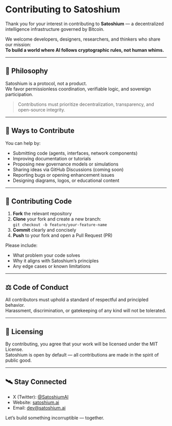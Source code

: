 # Contributing to Satoshium

Thank you for your interest in contributing to **Satoshium** — a decentralized intelligence infrastructure governed by Bitcoin.

We welcome developers, designers, researchers, and thinkers who share our mission:  
**To build a world where AI follows cryptographic rules, not human whims.**

---

## 🧠 Philosophy

Satoshium is a protocol, not a product.  
We favor permissionless coordination, verifiable logic, and sovereign participation.

> Contributions must prioritize decentralization, transparency, and open-source integrity.

---

## 🔧 Ways to Contribute

You can help by:

- Submitting code (agents, interfaces, network components)
- Improving documentation or tutorials
- Proposing new governance models or simulations
- Sharing ideas via GitHub Discussions (coming soon)
- Reporting bugs or opening enhancement issues
- Designing diagrams, logos, or educational content

---

## 📐 Contributing Code

1. **Fork** the relevant repository
2. **Clone** your fork and create a new branch:  
   `git checkout -b feature/your-feature-name`
3. **Commit** clearly and concisely  
4. **Push** to your fork and open a Pull Request (PR)

Please include:
- What problem your code solves
- Why it aligns with Satoshium’s principles
- Any edge cases or known limitations

---

## ⚖️ Code of Conduct

All contributors must uphold a standard of respectful and principled behavior.  
Harassment, discrimination, or gatekeeping of any kind will not be tolerated.

---

## 📝 Licensing

By contributing, you agree that your work will be licensed under the MIT License.  
Satoshium is open by default — all contributions are made in the spirit of public good.

---

## 🛰️ Stay Connected

- X (Twitter): [@SatoshiumAI](https://x.com/SatoshiumAI)  
- Website: [satoshium.ai](https://satoshium.ai)  
- Email: [dev@satoshium.ai](mailto:dev@satoshium.ai)

Let’s build something incorruptible — together.
